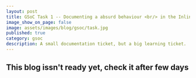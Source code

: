 ```yaml
---
layout: post
title: GSoC Task 1 -- Documenting a absurd behaviour <br/> in the InlineModelAdmin
image_show_on_page: false
image: assets/images/blog/gsoc/task.jpg
published: true
category: gsoc
description: A small documentation ticket, but a big learning ticket.
---
```

## This blog issn't ready yet, check it after few days
